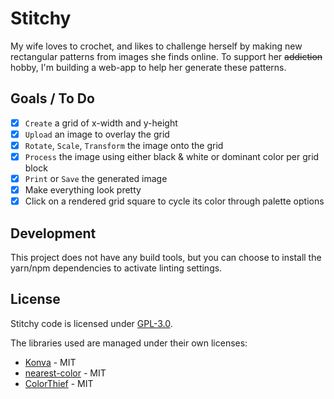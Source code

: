 # Stitchy

My wife loves to crochet, and likes to challenge herself by making new rectangular patterns from images she finds online. To support her ~~addiction~~ hobby, I'm building a web-app to help her generate these patterns.

## Goals / To Do

- [x] `Create` a grid of x-width and y-height
- [x] `Upload` an image to overlay the grid
- [x] `Rotate`, `Scale`, `Transform` the image onto the grid
- [x] `Process` the image using either black & white or dominant color per grid block
- [x] `Print` or `Save` the generated image
- [x] Make everything look pretty
- [x] Click on a rendered grid square to cycle its color through palette options

## Development

This project does not have any build tools, but you can choose to install the yarn/npm dependencies to activate linting settings.

## License

Stitchy code is licensed under [GPL-3.0](LICENSE).

The libraries used are managed under their own licenses:

- [Konva](https://konvajs.org/) - MIT
- [nearest-color](https://github.com/dtao/nearest-color) - MIT
- [ColorThief](https://github.com/lokesh/color-thief) - MIT
